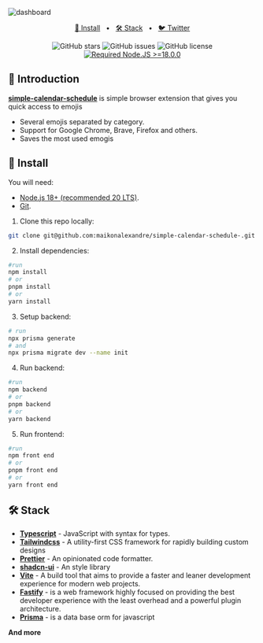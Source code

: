 ![dashboard](https://github.com/maikonalexandre/simple-calendar-schedule-/assets/86725282/a1e9da88-23ec-45cd-ad8f-04f90c8bd745)

<div align="center">
<p></p>

<a href="#-install">📌 Install</a>
<span>&nbsp;&nbsp;•&nbsp;&nbsp;</span>
<a href="#-stack">🛠️ Stack</a>
<span>&nbsp;&nbsp;•&nbsp;&nbsp;</span>
<a href="https://twitter.com/maikonalx">🐦 Twitter</a>

![GitHub stars](https://img.shields.io/github/stars/maikonalexandre/simple-calendar-schedule-)
![GitHub issues](https://img.shields.io/github/issues/maikonalexandre/simple-calendar-schedule-)
![GitHub license](https://img.shields.io/github/license/maikonalexandre/simple-calendar-schedule-)
[![Required Node.JS >=18.0.0](https://img.shields.io/static/v1?label=node&message=%20%3E=18.0.0&logo=node.js&color=3f893e)](https://nodejs.org/about/releases)

</div>

## 👋 Introduction

[**simple-calendar-schedule**]() is simple browser extension that gives you quick access to emojis

- Several emojis separated by category.
- Support for Google Chrome, Brave, Firefox and others.
- Saves the most used emogis

## 📌 Install

You will need:

- [Node.js 18+ (recommended 20 LTS)](https://nodejs.org/en/).
- [Git](https://git-scm.com/).

1. Clone this repo locally:

```bash
git clone git@github.com:maikonalexandre/simple-calendar-schedule-.git
```

2. Install dependencies:

```bash
#run
npm install
# or
pnpm install
# or
yarn install
```

3. Setup backend:

```bash
# run 
npx prisma generate
# and
npx prisma migrate dev --name init
```

4. Run backend:

```bash
#run
npm backend
# or
pnpm backend
# or
yarn backend
```

5. Run frontend:

```bash
#run
npm front end
# or
pnpm front end
# or
yarn front end
```



## 🛠️ Stack
- [**Typescript**](https://www.typescriptlang.org/) - JavaScript with syntax for types.
- [**Tailwindcss**](https://tailwindcss.com/) - A utility-first CSS framework for rapidly building custom designs
- [**Prettier**](https://prettier.io/) - An opinionated code formatter.
- [**shadcn-ui**](https://ui.shadcn.com/) - An style library
- [**Vite**](https://vitejs.dev/) - A build tool that aims to provide a faster and leaner development experience for modern web projects.
- [**Fastify**](https://vitejs.dev/) - is a web framework highly focused on providing the best developer experience with the least overhead and a powerful plugin architecture.
- [**Prisma**](https://vitejs.dev/) - is a data base orm for javascript

**And more**




